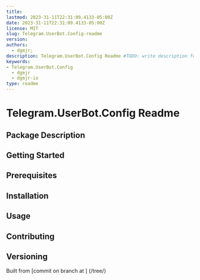 ```yaml
---
title:
lastmod: 2023-31-11T22:31:09.4133-05:00Z
date: 2023-31-11T22:31:09.4133-05:00Z
license: MIT
slug: Telegram.UserBot.Config-readme
version:
authors:
  - dgmjr;
description: Telegram.UserBot.Config Readme #TODO: write description for Telegram.UserBot.Config Readme
keywords:
- Telegram.UserBot.Config
  - dgmjr
  - dgmjr-io
type: readme
---
```

# Telegram.UserBot.Config Readme
<!-- TODO: Write the contents of the Telegram.UserBot.Config Readme file -->
## Package Description
## Getting Started
## Prerequisites
## Installation
## Usage
## Contributing
## Versioning
Built from [commit  on branch  at ]
(/tree/)
